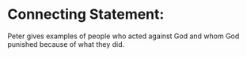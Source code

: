 # Connecting Statement:

Peter gives examples of people who acted against God and whom God punished because of what they did.